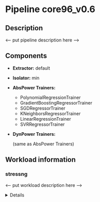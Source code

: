 
# Pipeline core96_v0.6 

## Description

<-- put pipeline description here -->

## Components

- **Extractor:** default
- **Isolator:** min
- **AbsPower Trainers:**

  - PolynomialRegressionTrainer
  - GradientBoostingRegressorTrainer
  - SGDRegressorTrainer
  - KNeighborsRegressorTrainer
  - LinearRegressionTrainer
  - SVRRegressorTrainer


- **DynPower Trainers:** 

  (same as AbsPower Trainers)

## Workload information


### stressng

<-- put workload description here -->

<details>

| stress |
| --- |
| none;sleep;none;none;none |
| 3900000;cpu;1;none;none |
| 3900000;cpu;2;none;none |
| 1725000;cpu;4;none;none |
| 1725000;cpu;8;none;none |
| 1725000;cpu;16;none;none |
| 1725000;cpu;32;none;none |
| 1725000;cpu;48;none;none |
| 1725000;cpu;72;none;none |
| 1725000;cpu;96;none;none |
| 2450000;cpu;4;none;none |
| 2450000;cpu;8;none;none |
| 2450000;cpu;16;none;none |
| 2450000;cpu;32;none;none |
| 2450000;cpu;48;none;none |
| 2450000;cpu;72;none;none |
| 2450000;cpu;96;none;none |
| 3175000;cpu;4;none;none |
| 3175000;cpu;8;none;none |
| 3175000;cpu;16;none;none |
| 3175000;cpu;32;none;none |
| 3175000;cpu;48;none;none |
| 3175000;cpu;72;none;none |
| 3175000;cpu;96;none;none |
| 3900000;cpu;4;none;none |
| 3900000;cpu;8;none;none |
| 3900000;cpu;16;none;none |
| 3900000;cpu;32;none;none |
| 3900000;cpu;48;none;none |
| 3900000;cpu;72;none;none |
| 3900000;cpu;96;none;none |
| 1725000;branch;4;none;none |
| 1725000;branch;8;none;none |
| 1725000;branch;16;none;none |
| 1725000;branch;32;none;none |
| 1725000;branch;48;none;none |
| 1725000;branch;72;none;none |
| 1725000;branch;96;none;none |
| 2450000;branch;4;none;none |
| 2450000;branch;8;none;none |
| 2450000;branch;16;none;none |
| 2450000;branch;32;none;none |
| 2450000;branch;48;none;none |
| 2450000;branch;72;none;none |
| 2450000;branch;96;none;none |
| 3175000;branch;4;none;none |
| 3175000;branch;8;none;none |
| 3175000;branch;16;none;none |
| 3175000;branch;32;none;none |
| 3175000;branch;48;none;none |
| 3175000;branch;72;none;none |
| 3175000;branch;96;none;none |
| 3900000;branch;4;none;none |
| 3900000;branch;8;none;none |
| 3900000;branch;16;none;none |
| 3900000;branch;32;none;none |
| 3900000;branch;48;none;none |
| 3900000;branch;72;none;none |
| 3900000;branch;96;none;none |
| 1725000;regs;4;none;none |
| 1725000;regs;8;none;none |
| 1725000;regs;16;none;none |
| 1725000;regs;32;none;none |
| 1725000;regs;48;none;none |
| 1725000;regs;72;none;none |
| 1725000;regs;96;none;none |
| 2450000;regs;4;none;none |
| 2450000;regs;8;none;none |
| 2450000;regs;16;none;none |
| 2450000;regs;32;none;none |
| 2450000;regs;48;none;none |
| 2450000;regs;72;none;none |
| 2450000;regs;96;none;none |
| 3175000;regs;4;none;none |
| 3175000;regs;8;none;none |
| 3175000;regs;16;none;none |
| 3175000;regs;32;none;none |
| 3175000;regs;48;none;none |
| 3175000;regs;72;none;none |
| 3175000;regs;96;none;none |
| 3900000;regs;4;none;none |
| 3900000;regs;8;none;none |
| 3900000;regs;16;none;none |
| 3900000;regs;32;none;none |
| 3900000;regs;48;none;none |
| 3900000;regs;72;none;none |
| 3900000;regs;96;none;none |
| 1725000;l1cache;4;none;none |
| 1725000;l1cache;8;none;none |
| 1725000;l1cache;16;none;none |
| 1725000;l1cache;32;none;none |
| 1725000;l1cache;48;none;none |
| 1725000;l1cache;72;none;none |
| 1725000;l1cache;96;none;none |
| 2450000;l1cache;4;none;none |
| 2450000;l1cache;8;none;none |
| 2450000;l1cache;16;none;none |
| 2450000;l1cache;32;none;none |
| 2450000;l1cache;48;none;none |
| 2450000;l1cache;72;none;none |
| 2450000;l1cache;96;none;none |
| 3175000;l1cache;4;none;none |
| 3175000;l1cache;8;none;none |
| 3175000;l1cache;16;none;none |
| 3175000;l1cache;32;none;none |
| 3175000;l1cache;48;none;none |
| 3175000;l1cache;72;none;none |
| 3175000;l1cache;96;none;none |
| 3900000;l1cache;4;none;none |
| 3900000;l1cache;8;none;none |
| 3900000;l1cache;16;none;none |
| 3900000;l1cache;32;none;none |
| 3900000;l1cache;48;none;none |
| 3900000;l1cache;72;none;none |
| 3900000;l1cache;96;none;none |
| 1725000;cache;4;none;none |
| 1725000;cache;8;none;none |
| 1725000;cache;16;none;none |
| 1725000;cache;32;none;none |
| 1725000;cache;48;none;none |
| 1725000;cache;72;none;none |
| 1725000;cache;96;none;none |
| 2450000;cache;4;none;none |
| 2450000;cache;8;none;none |
| 2450000;cache;16;none;none |
| 2450000;cache;32;none;none |
| 2450000;cache;48;none;none |
| 2450000;cache;72;none;none |
| 2450000;cache;96;none;none |
| 3175000;cache;4;none;none |
| 3175000;cache;8;none;none |
| 3175000;cache;16;none;none |
| 3175000;cache;32;none;none |
| 3175000;cache;48;none;none |
| 3175000;cache;72;none;none |
| 3175000;cache;96;none;none |
| 3900000;cache;4;none;none |
| 3900000;cache;8;none;none |
| 3900000;cache;16;none;none |
| 3900000;cache;32;none;none |
| 3900000;cache;48;none;none |
| 3900000;cache;72;none;none |
| 3900000;cache;96;none;none |
| 1725000;stream;4;none;none |
| 1725000;stream;8;none;none |
| 1725000;stream;16;none;none |
| 1725000;stream;32;none;none |
| 1725000;stream;48;none;none |
| 1725000;stream;72;none;none |
| 1725000;stream;96;none;none |
| 2450000;stream;4;none;none |
| 2450000;stream;8;none;none |
| 2450000;stream;16;none;none |
| 2450000;stream;32;none;none |
| 2450000;stream;48;none;none |
| 2450000;stream;72;none;none |
| 2450000;stream;96;none;none |
| 3175000;stream;4;none;none |
| 3175000;stream;8;none;none |
| 3175000;stream;16;none;none |
| 3175000;stream;32;none;none |
| 3175000;stream;48;none;none |
| 3175000;stream;72;none;none |
| 3175000;stream;96;none;none |
| 3900000;stream;4;none;none |
| 3900000;stream;8;none;none |
| 3900000;stream;16;none;none |
| 3900000;stream;32;none;none |
| 3900000;stream;48;none;none |
| 3900000;stream;72;none;none |
| 3900000;stream;96;none;none |
| 1725000;sctp;4;none;none |
| 1725000;sctp;8;none;none |
| 1725000;sctp;16;none;none |
| 1725000;sctp;32;none;none |
| 1725000;sctp;48;none;none |
| 1725000;sctp;72;none;none |
| 1725000;sctp;96;none;none |
| 2450000;sctp;4;none;none |
| 2450000;sctp;8;none;none |
| 2450000;sctp;16;none;none |
| 2450000;sctp;32;none;none |
| 2450000;sctp;48;none;none |
| 2450000;sctp;72;none;none |
| 2450000;sctp;96;none;none |
| 3175000;sctp;4;none;none |
| 3175000;sctp;8;none;none |
| 3175000;sctp;16;none;none |
| 3175000;sctp;32;none;none |
| 3175000;sctp;48;none;none |
| 3175000;sctp;72;none;none |
| 3175000;sctp;96;none;none |
| 3900000;sctp;4;none;none |
| 3900000;sctp;8;none;none |
| 3900000;sctp;16;none;none |
| 3900000;sctp;32;none;none |
| 3900000;sctp;48;none;none |
| 3900000;sctp;72;none;none |
| 3900000;sctp;96;none;none |

repetition: 1

</details>

        
    